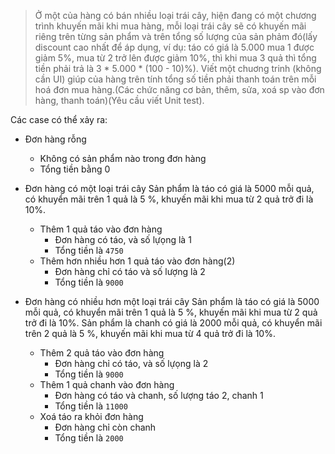 > Ở một của hàng có bán nhiều loại trái cây, hiện đang có một chương trình khuyến mãi khi mua hàng, mỗi loại trái cây sẽ có khuyến mãi riêng trên từng sản phẩm và trên tổng số lượng của sản phảm đó(lấy discount cao nhất để áp dụng, ví dụ: táo có giá là 5.000 mua 1 được giảm 5%, mua từ 2 trở lên được giảm 10%, thì khi mua 3 quả thì tổng tiền phải trả là 3 * 5.000 * (100 - 10)%). Viết một chuơng trinh (không cần UI) giúp của hàng trên tính tổng số tiền phải thanh toán trên mỗi hoá đơn mua hàng.(Các chức năng cơ bản, thêm, sửa, xoá sp vào đơn hàng, thanh toán)(Yêu cầu viết Unit test).

Các case có thể xảy ra:

- Đơn hàng rỗng
  - Không có sản phẩm nào trong đơn hàng
  - Tổng tiền bằng 0
  
- Đơn hàng có một loại trái cây
  Sản phẩm là táo có giá là 5000 mỗi quả, có khuyển mãi trên 1 quả là 5 %, khuyến mãi khi mua từ 2 quả trở đi là 10%.
  - Thêm 1 quả táo vào đơn hàng
    - Đơn hàng có táo, và số lựọng là 1
    - Tổng tiền là `4750`
  - Thêm hơn nhiều hơn 1 quả táo vào đơn hàng(2)
    - Đơn hàng chỉ có táo và số lượng là 2
    - Tổng tiền là `9000`
- Đơn hàng có nhiều hơn một loại trái cây
  Sản phẩm là táo có giá là 5000 mỗi quả, có khuyển mãi trên 1 quả là 5 %, khuyến mãi khi mua từ 2 quả trở đi là 10%.
  Sản phẩm là chanh có giá là 2000 mỗi quả, có khuyển mãi trên 2 quả là 5 %, khuyến mãi khi mua từ 4 quả trở đi là 10%.
  - Thêm 2 quả táo vào đơn hàng
    - Đơn hàng chỉ có táo, và số lựọng là 2
    - Tổng tiền là `9000`
  - Thêm 1 quả chanh vào đơn hàng
    - Đơn hàng có táo và chanh, số lượng táo 2, chanh 1
    - Tổng tiền là `11000`
  - Xoá táo ra khỏi đơn hàng
    - Đơn hàng chỉ còn chanh
    - Tổng tiền là `2000`
